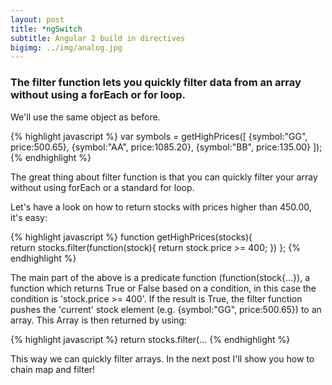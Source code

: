 ```yaml
---
layout: post
title: *ngSwitch
subtitle: Angular 2 build in directives
bigimg: ../img/analog.jpg
---
```


### The filter function lets you quickly filter data from an array without using a forEach or for loop.

We'll use the same object as before.

{% highlight javascript %}
var symbols = getHighPrices([
  {symbol:"GG", price:500.65},
  {symbol:"AA", price:1085.20},
  {symbol:"BB", price:135.00}
]);
{% endhighlight %} 

The great thing about filter function is that you can quickly filter your array without using forEach or a standard for loop.

Let's have a look on how to return stocks with prices higher than 450.00, it's easy:

{% highlight javascript %}
function getHighPrices(stocks){  
  return stocks.filter(function(stock){
      return stock.price >= 400;
  })
};
{% endhighlight %} 

The main part of the above is a predicate function (function(stock{...}), a function which returns True or False based on a condition, in this case the
condition is 'stock.price >= 400'. If the result is True, the filter function pushes the 'current' stock element (e.g. {symbol:"GG", price:500.65})
to an array. This Array is then returned by using:

{% highlight javascript %}
return stocks.filter(...
{% endhighlight %} 

This way we can quickly filter arrays. In the next post I'll show you how to chain map and filter! 
